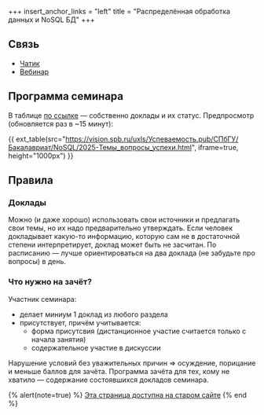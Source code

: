 +++
insert_anchor_links = "left"
title = "Распределённая обработка данных и NoSQL БД"
+++

<!-- 7 семестр Технологии программирования -->

## Связь

* [Чатик](https://t.me/+2yN52JbVoN40YTBi)
* [Вебинар](https://webinar.spbu.ru/2687/256647705/session/946584783)

## Программа семинара
В таблице [по ссылке](https://disk.yandex.ru/i/LKUMslqJNzn3vg/preview) — собственно доклады и их статус.
Предпросмотр (обновляется раз в ~15 минут):

{{ ext_table(src="https://vision.spb.ru/uxls/Успеваемость.pub/СПбГУ/Бакалавриат/NoSQL/2025-Темы_вопросы_успехи.html", iframe=true, height="1000px") }}

##  Правила

### Доклады

Можно (и даже хорошо) использовать свои источники и предлагать свои темы, но их надо предварительно утверждать.
Если человек докладывает какую-то информацию, которую сам не в достаточной степени интерпретирует, доклад может быть не засчитан.
По расписанию — лучше ориентироваться на два доклада (не забудьте про вопросы) в день.

### Что нужно на зачёт?

Участник семинара:

* делает миниум 1 доклад из любого раздела
* присутствует, причём учитывается:
  * форма присутсвия (дистанционное участие считается только с начала занятия)
  * содержательное участие в дискуссии

Нарушение условий без уважительных причин ⇒ осуждение, порицание и меньше баллов для зачёта.
Программа зачёта для тех, кому не хватило — содержание состоявшихся докладов семинара.

{% alert(note=true) %}
[Эта страница доступна на старом сайте](https://sites.google.com/view/edu2018-dluciv-name/Home/distrinfproc?utm_source=edu.dluciv.name&utm_campaign=dluciv.name_domain)
{% end %}
